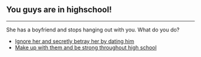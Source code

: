 ## You guys are in highschool! 
---
She has a boyfriend and stops hanging out with you. What do you do?

* [Ignore her and secretly betray her by dating him](bet.md)
* [Make up with them and be strong throughout high school](success/make.md)

